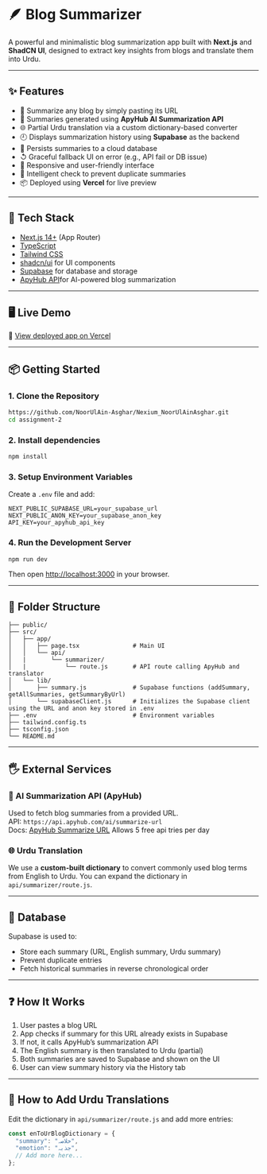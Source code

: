 # 🪶 Blog Summarizer

A powerful and minimalistic blog summarization app built with **Next.js** and **ShadCN UI**, designed to extract key insights from blogs and translate them into Urdu.

---

## ✨ Features

- 📄 Summarize any blog by simply pasting its URL
- 🧠 Summaries generated using **ApyHub AI Summarization API**
- 🌐 Partial Urdu translation via a custom dictionary-based converter
- 🕘 Displays summarization history using **Supabase** as the backend
- 📂 Persists summaries to a cloud database
- ↺ Graceful fallback UI on error (e.g., API fail or DB issue)
- 📱 Responsive and user-friendly interface
- 🧪 Intelligent check to prevent duplicate summaries
- 📦 Deployed using **Vercel** for live preview

---

## 💠 Tech Stack

- [Next.js 14+](https://nextjs.org/) (App Router)
- [TypeScript](https://www.typescriptlang.org/)
- [Tailwind CSS](https://tailwindcss.com/)
- [shadcn/ui](https://ui.shadcn.dev/) for UI components
- [Supabase](https://supabase.com/) for database and storage
- [ApyHub API](https://apyhub.com/)for AI-powered blog summarization

---

## 🖥️ Live Demo

🚀 [View deployed app on Vercel](https://blog-summarizer-fd1vavx98-noorulain-asghars-projects.vercel.app/)

---

## 📦 Getting Started

### 1. Clone the Repository

```bash
https://github.com/NoorUlAin-Asghar/Nexium_NoorUlAinAsghar.git
cd assignment-2
```

### 2. Install dependencies

```bash
npm install
```

### 3. Setup Environment Variables

Create a `.env` file and add:

```env
NEXT_PUBLIC_SUPABASE_URL=your_supabase_url
NEXT_PUBLIC_ANON_KEY=your_supabase_anon_key
API_KEY=your_apyhub_api_key
```

### 4. Run the Development Server

```bash
npm run dev
```

Then open [http://localhost:3000](http://localhost:3000) in your browser.

---

## 🧾 Folder Structure

```
├── public/
├── src/
│   ├── app/
│   │   ├── page.tsx               # Main UI
│   │   └── api/
│   |       └── summarizer/
│   |           └── route.js       # API route calling ApyHub and translator   
│   └── lib/
│       ├── summary.js             # Supabase functions (addSummary, getAllSummaries, getSummaryByUrl)
│       └── supabaseClient.js      # Initializes the Supabase client using the URL and anon key stored in .env
├── .env                           # Environment variables
├── tailwind.config.ts
├── tsconfig.json
└── README.md
```

---

## 🖐️ External Services

### 🧠 AI Summarization API (ApyHub)

Used to fetch blog summaries from a provided URL.\
API: `https://api.apyhub.com/ai/summarize-url`\
Docs: [ApyHub Summarize URL](https://apyhub.com/utility/ai-summarize)
Allows 5 free api tries per day

### 🌐 Urdu Translation

We use a **custom-built dictionary** to convert commonly used blog terms from English to Urdu. You can expand the dictionary in `api/summarizer/route.js`.

---

## 📃 Database

Supabase is used to:

- Store each summary (URL, English summary, Urdu summary)
- Prevent duplicate entries
- Fetch historical summaries in reverse chronological order

---

## ❓ How It Works

1. User pastes a blog URL
2. App checks if summary for this URL already exists in Supabase
3. If not, it calls ApyHub’s summarization API
4. The English summary is then translated to Urdu (partial)
5. Both summaries are saved to Supabase and shown on the UI
6. User can view summary history via the History tab

---

## 📂 How to Add Urdu Translations

Edit the dictionary in `api/summarizer/route.js` and add more entries:

```js
const enToUrBlogDictionary = {
  "summary": "خلاصہ",
  "emotion": "جذبہ",
  // Add more here...
};
```
